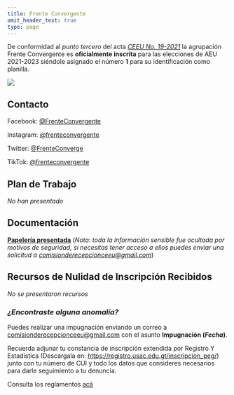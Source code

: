 ```yaml
---
title: Frente Convergente
omit_header_text: true
type: page
---
```


De conformidad al *punto tercero* del acta *[CEEU No. 19-2021](/actas/19/)* la agrupación Frente Convergente es **oficialmente inscrita** para las elecciones de AEU 2021-2023 siéndole asignado el número **1** para su identificación como planilla.

![](/img/logos/frente-convergente.png)

## Contacto

Facebook: [@FrenteConvergente](https://www.facebook.com/FrenteConvergente)

Instagram: [@frenteconvergente](https://www.instagram.com/frenteconvergente)

Twitter: [@FrenteConverge](https://twitter.com/FrenteConverge)

TikTok: [@frenteconvergente](https://www.tiktok.com/@frenteconvergente)

## Plan de Trabajo

*No han presentado*

## Documentación

**[Papelería presentada](https://drive.google.com/drive/folders/1glyLEezwI3EpMXgeXP_RGYA7LYzvRYOR?usp=sharing)** (*Nota: toda la información sensible fue ocultada por motivos de seguridad, si necesitas tener acceso a ellos puedes enviar una solicitud a comisionderecepcionceeu@gmail.com*)

## Recursos de Nulidad de Inscripción Recibidos

*No se presentaron recursos*

### *¿Encontraste alguna anomalía?*

Puedes realizar una impugnación enviando un correo a [comisionderecepcionceeu@gmail.com](mailto:comisionderecepcionceeu@gmail.com) con el asunto **Impugnación (*Fecha*)**.

Recuerda adjunar tu constancia de inscripción extendida por Registro Y Estadística (Descargala en: https://registro.usac.edu.gt/inscripcion_peg/) junto con tu número de CUI y todo los datos que consideres necesarios para darle seguimiento a tu denuncia.

Consulta los reglamentos [acá](/reglamentos)